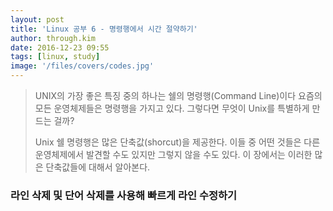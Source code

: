 ```yaml
---
layout: post
title: 'Linux 공부 6 - 명령행에서 시간 절약하기'
author: through.kim
date: 2016-12-23 09:55
tags: [linux, study]
image: '/files/covers/codes.jpg'
---
```


> UNIX의 가장 좋은 특징 중의 하나는 쉘의 명령행(Command Line)이다 요즘의 모든 운영체제들은 명령행을 가지고 있다. 그렇다면 무엇이 Unix를 특별하게 만드는 걸까?  
>   
> Unix 쉘 명령행은 많은 단축값(shorcut)을 제공한다. 이들 중 어떤 것들은 다른 운영체제에서 발견할 수도 있지만 그렇지 않을 수도 있다. 이 장에서는 이러한 많은 단축값들에 대해서 알아본다.

### 라인 삭제 및 단어 삭제를 사용해 빠르게 라인 수정하기

